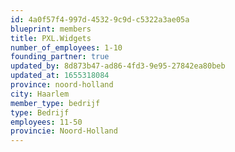 ```yaml
---
id: 4a0f57f4-997d-4532-9c9d-c5322a3ae05a
blueprint: members
title: PXL.Widgets
number_of_employees: 1-10
founding_partner: true
updated_by: 8d873b47-ad86-4fd3-9e95-27842ea80beb
updated_at: 1655318084
province: noord-holland
city: Haarlem
member_type: bedrijf
type: Bedrijf
employees: 11-50
provincie: Noord-Holland
---
```

